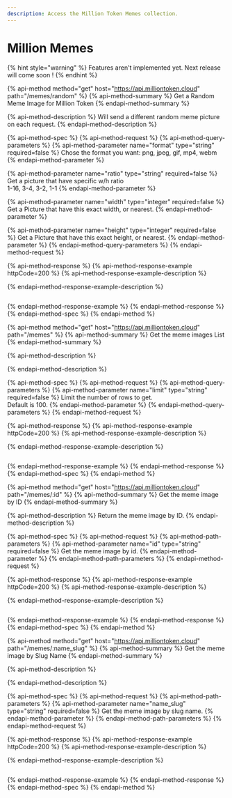 ```yaml
---
description: Access the Million Token Memes collection.
---
```


# Million Memes

{% hint style="warning" %}
Features aren't implemented yet. Next release will come soon !
{% endhint %}

{% api-method method="get" host="https://api.milliontoken.cloud" path="/memes/random" %}
{% api-method-summary %}
Get a Random Meme Image for Million Token
{% endapi-method-summary %}

{% api-method-description %}
Will send a different random meme picture on each request.
{% endapi-method-description %}

{% api-method-spec %}
{% api-method-request %}
{% api-method-query-parameters %}
{% api-method-parameter name="format" type="string" required=false %}
Chose the format you want: png, jpeg, gif, mp4, webm
{% endapi-method-parameter %}

{% api-method-parameter name="ratio" type="string" required=false %}
Get a picture that have specific w/h ratio   
1-16, 3-4, 3-2, 1-1
{% endapi-method-parameter %}

{% api-method-parameter name="width" type="integer" required=false %}
Get a Picture that have this exact width, or nearest.
{% endapi-method-parameter %}

{% api-method-parameter name="height" type="integer" required=false %}
Get a Picture that have this exact height, or nearest.
{% endapi-method-parameter %}
{% endapi-method-query-parameters %}
{% endapi-method-request %}

{% api-method-response %}
{% api-method-response-example httpCode=200 %}
{% api-method-response-example-description %}

{% endapi-method-response-example-description %}

```

```
{% endapi-method-response-example %}
{% endapi-method-response %}
{% endapi-method-spec %}
{% endapi-method %}

{% api-method method="get" host="https://api.milliontoken.cloud" path="/memes" %}
{% api-method-summary %}
Get the meme images List
{% endapi-method-summary %}

{% api-method-description %}

{% endapi-method-description %}

{% api-method-spec %}
{% api-method-request %}
{% api-method-query-parameters %}
{% api-method-parameter name="limit" type="string" required=false %}
Limit the number of rows to get.  
Default is 100.
{% endapi-method-parameter %}
{% endapi-method-query-parameters %}
{% endapi-method-request %}

{% api-method-response %}
{% api-method-response-example httpCode=200 %}
{% api-method-response-example-description %}

{% endapi-method-response-example-description %}

```

```
{% endapi-method-response-example %}
{% endapi-method-response %}
{% endapi-method-spec %}
{% endapi-method %}

{% api-method method="get" host="https://api.milliontoken.cloud" path="/memes/:id" %}
{% api-method-summary %}
Get the meme image by ID
{% endapi-method-summary %}

{% api-method-description %}
Return the meme image by ID.
{% endapi-method-description %}

{% api-method-spec %}
{% api-method-request %}
{% api-method-path-parameters %}
{% api-method-parameter name="id" type="string" required=false %}
Get the meme image by id.
{% endapi-method-parameter %}
{% endapi-method-path-parameters %}
{% endapi-method-request %}

{% api-method-response %}
{% api-method-response-example httpCode=200 %}
{% api-method-response-example-description %}

{% endapi-method-response-example-description %}

```

```
{% endapi-method-response-example %}
{% endapi-method-response %}
{% endapi-method-spec %}
{% endapi-method %}

{% api-method method="get" host="https://api.milliontoken.cloud" path="/memes/:name\_slug" %}
{% api-method-summary %}
Get the meme image by Slug Name
{% endapi-method-summary %}

{% api-method-description %}

{% endapi-method-description %}

{% api-method-spec %}
{% api-method-request %}
{% api-method-path-parameters %}
{% api-method-parameter name="name\_slug" type="string" required=false %}
Get the meme image by slug name.
{% endapi-method-parameter %}
{% endapi-method-path-parameters %}
{% endapi-method-request %}

{% api-method-response %}
{% api-method-response-example httpCode=200 %}
{% api-method-response-example-description %}

{% endapi-method-response-example-description %}

```

```
{% endapi-method-response-example %}
{% endapi-method-response %}
{% endapi-method-spec %}
{% endapi-method %}

